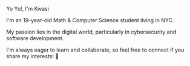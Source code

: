 Yo Yo!, I'm Kwasi

I'm an 19-year-old Math & Computer Science student living in NYC.  

My passion lies in the digital world, particularly in cybersecurity and software development.  

I'm always eager to learn and collaborate, so feel free to connect if you share my interests! 🤝
